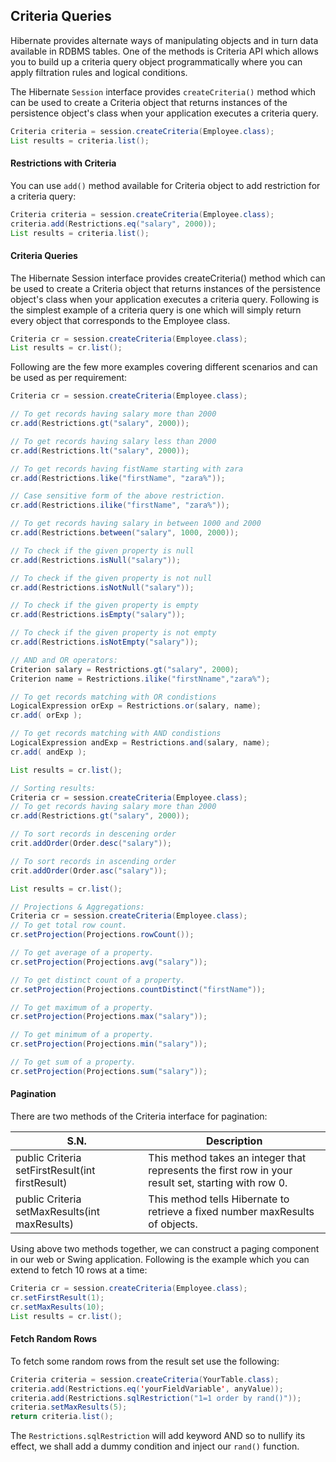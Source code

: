 ## Criteria Queries
Hibernate provides alternate ways of manipulating objects and in turn data available in RDBMS tables. One of the methods is Criteria API which allows you to build up a criteria query object programmatically where you can apply filtration rules and logical conditions.

The Hibernate `Session` interface provides `createCriteria()` method which can be used to create a Criteria object that returns instances of the persistence object's class when your application executes a criteria query.
```java
Criteria criteria = session.createCriteria(Employee.class);
List results = criteria.list();
```

#### Restrictions with Criteria
You can use `add()` method available for Criteria object to add restriction for a criteria query:
```java
Criteria criteria = session.createCriteria(Employee.class);
criteria.add(Restrictions.eq("salary", 2000));
List results = criteria.list();
```
#### Criteria Queries
The Hibernate Session interface provides createCriteria() method which can be used to create a Criteria object that returns instances of the persistence object's class when your application executes a criteria query. Following is the simplest example of a criteria query is one which will simply return every object that corresponds to the Employee class.
```java
Criteria cr = session.createCriteria(Employee.class);
List results = cr.list();
```
Following are the few more examples covering different scenarios and can be used as per requirement:
```java
Criteria cr = session.createCriteria(Employee.class);

// To get records having salary more than 2000
cr.add(Restrictions.gt("salary", 2000));

// To get records having salary less than 2000
cr.add(Restrictions.lt("salary", 2000));

// To get records having fistName starting with zara
cr.add(Restrictions.like("firstName", "zara%"));

// Case sensitive form of the above restriction.
cr.add(Restrictions.ilike("firstName", "zara%"));

// To get records having salary in between 1000 and 2000
cr.add(Restrictions.between("salary", 1000, 2000));

// To check if the given property is null
cr.add(Restrictions.isNull("salary"));

// To check if the given property is not null
cr.add(Restrictions.isNotNull("salary"));

// To check if the given property is empty
cr.add(Restrictions.isEmpty("salary"));

// To check if the given property is not empty
cr.add(Restrictions.isNotEmpty("salary"));

// AND and OR operators:
Criterion salary = Restrictions.gt("salary", 2000);
Criterion name = Restrictions.ilike("firstNname","zara%");

// To get records matching with OR condistions
LogicalExpression orExp = Restrictions.or(salary, name);
cr.add( orExp );

// To get records matching with AND condistions
LogicalExpression andExp = Restrictions.and(salary, name);
cr.add( andExp );

List results = cr.list();

// Sorting results:
Criteria cr = session.createCriteria(Employee.class);
// To get records having salary more than 2000
cr.add(Restrictions.gt("salary", 2000));

// To sort records in descening order
crit.addOrder(Order.desc("salary"));

// To sort records in ascending order
crit.addOrder(Order.asc("salary"));

List results = cr.list();

// Projections & Aggregations:
Criteria cr = session.createCriteria(Employee.class);
// To get total row count.
cr.setProjection(Projections.rowCount());

// To get average of a property.
cr.setProjection(Projections.avg("salary"));

// To get distinct count of a property.
cr.setProjection(Projections.countDistinct("firstName"));

// To get maximum of a property.
cr.setProjection(Projections.max("salary"));

// To get minimum of a property.
cr.setProjection(Projections.min("salary"));

// To get sum of a property.
cr.setProjection(Projections.sum("salary"));
```

#### Pagination
There are two methods of the Criteria interface for pagination:

S.N. |	Description |
--- | --- |
public Criteria setFirstResult(int firstResult) | This method takes an integer that represents the first row in your result set, starting with row 0. |
public Criteria setMaxResults(int maxResults) | This method tells Hibernate to retrieve a fixed number maxResults of objects. |

Using above two methods together, we can construct a paging component in our web or Swing application. Following is the example which you can extend to fetch 10 rows at a time:
```java
Criteria cr = session.createCriteria(Employee.class);
cr.setFirstResult(1);
cr.setMaxResults(10);
List results = cr.list();
```

#### Fetch Random Rows
To fetch some random rows from the result set use the following:
```java
Criteria criteria = session.createCriteria(YourTable.class);
criteria.add(Restrictions.eq('yourFieldVariable', anyValue));
criteria.add(Restrictions.sqlRestriction("1=1 order by rand()"));
criteria.setMaxResults(5);
return criteria.list();
```
The `Restrictions.sqlRestriction` will add keyword AND so to nullify its effect, we shall add a dummy condition and inject our `rand()` function.
